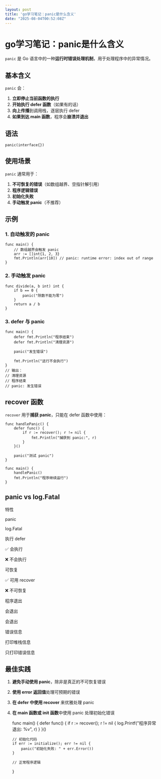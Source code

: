 ```yaml
---
layout: post
title: 'go学习笔记：panic是什么含义'
date: "2025-08-04T00:52:08Z"
---
```

go学习笔记：panic是什么含义
=================

`panic` 是 Go 语言中的一种**运行时错误处理机制**，用于处理程序中的异常情况。

基本含义
----

`panic` 会：

1.  **立即停止当前函数的执行**
2.  **开始执行 defer 函数**（如果有的话）
3.  **向上传播**到调用栈，逐层执行 defer
4.  **如果到达 main 函数**，程序会**崩溃并退出**

语法
--

    panic(interface{})
    

使用场景
----

`panic` 通常用于：

1.  **不可恢复的错误**（如数组越界、空指针解引用）
2.  **程序逻辑错误**
3.  **初始化失败**
4.  **手动触发 panic**（不推荐）

示例
--

### 1\. 自动触发的 panic

    func main() {
        // 数组越界会触发 panic
        arr := []int{1, 2, 3}
        fmt.Println(arr[10]) // panic: runtime error: index out of range
    }
    

### 2\. 手动触发 panic

    func divide(a, b int) int {
        if b == 0 {
            panic("除数不能为零")
        }
        return a / b
    }
    

### 3\. defer 与 panic

    func main() {
        defer fmt.Println("程序结束")
        defer fmt.Println("清理资源")
        
        panic("发生错误")
        
        fmt.Println("这行不会执行")
    }
    // 输出：
    // 清理资源
    // 程序结束
    // panic: 发生错误
    

recover 函数
----------

`recover` 用于**捕获 panic**，只能在 defer 函数中使用：

    func handlePanic() {
        defer func() {
            if r := recover(); r != nil {
                fmt.Println("捕获到 panic:", r)
            }
        }()
        
        panic("测试 panic")
    }
    
    func main() {
        handlePanic()
        fmt.Println("程序继续运行")
    }
    

panic vs log.Fatal
------------------

特性

panic

log.Fatal

执行 defer

✅ 会执行

❌ 不会执行

可恢复

✅ 可用 recover

❌ 不可恢复

程序退出

会退出

会退出

错误信息

打印堆栈信息

只打印错误信息

最佳实践
----

1.  **避免手动使用 panic**，除非是真正的不可恢复错误
2.  **使用 error 返回值**处理可预期的错误
3.  **在 defer 中使用 recover** 来优雅处理 panic
4.  **在 main 函数或 init 函数**中使用 panic 处理初始化错误

    func main() {
        defer func() {
            if r := recover(); r != nil {
                log.Printf("程序异常退出: %v", r)
            }
        }()
        
        // 初始化代码
        if err := initialize(); err != nil {
            panic("初始化失败: " + err.Error())
        }
        
        // 正常程序逻辑
    }